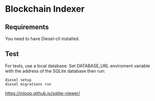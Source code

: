 # Blockchain Indexer

## Requirements

You need to have Diesel-cli installed.

## Test

For tests, use a local database.
Set DATABASE_URL enviroment variable with the address of the SQLite database then run:

```shell
diesel setup
diesel migrations run
```

https://inloop.github.io/sqlite-viewer/

